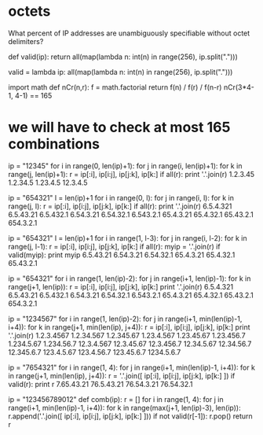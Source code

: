 # octets

What percent of IP addresses are unambiguously specifiable without octet delimiters?



def valid(ip):
    return all(map(lambda n: int(n) in range(256), ip.split(".")))

valid = lambda ip: all(map(lambda n: int(n) in range(256), ip.split(".")))


import math
def nCr(n,r):
    f = math.factorial
    return f(n) / f(r) / f(n-r)
nCr(3*4-1, 4-1) == 165
# we will have to check at most 165 combinations


ip = "12345"
for i in range(0, len(ip)+1):
    for j in range(i, len(ip)+1):
        for k in range(j, len(ip)+1):
            r = ip[:i], ip[i:j], ip[j:k], ip[k:]
            if all(r): print '.'.join(r)
1.2.3.45
1.2.34.5
1.23.4.5
12.3.4.5



ip = "654321"
l = len(ip)+1
for i in range(0, l):
    for j in range(i, l):
        for k in range(j, l):
            r = ip[:i], ip[i:j], ip[j:k], ip[k:]
            if all(r): print '.'.join(r)
6.5.4.321
6.5.43.21
6.5.432.1
6.54.3.21
6.54.32.1
6.543.2.1
65.4.3.21
65.4.32.1
65.43.2.1
654.3.2.1



ip = "654321"
l = len(ip)+1
for i in range(1, l-3):
    for j in range(i, l-2):
        for k in range(j, l-1):
            r = ip[:i], ip[i:j], ip[j:k], ip[k:]
            if all(r):
                myip = '.'.join(r)
                if valid(myip):
                    print myip
6.5.43.21
6.54.3.21
6.54.32.1
65.4.3.21
65.4.32.1
65.43.2.1


ip = "654321"
for i in range(1, len(ip)-2):
    for j in range(i+1, len(ip)-1):
        for k in range(j+1, len(ip)):
            r = ip[:i], ip[i:j], ip[j:k], ip[k:]
            print '.'.join(r)
6.5.4.321
6.5.43.21
6.5.432.1
6.54.3.21
6.54.32.1
6.543.2.1
65.4.3.21
65.4.32.1
65.43.2.1
654.3.2.1


ip = "1234567"
for i in range(1, len(ip)-2):
    for j in range(i+1, min(len(ip)-1, i+4)):
        for k in range(j+1, min(len(ip), j+4)):
            r = ip[:i], ip[i:j], ip[j:k], ip[k:]
            print '.'.join(r)
1.2.3.4567
1.2.34.567
1.2.345.67
1.23.4.567
1.23.45.67
1.23.456.7
1.234.5.67
1.234.56.7
12.3.4.567
12.3.45.67
12.3.456.7
12.34.5.67
12.34.56.7
12.345.6.7
123.4.5.67
123.4.56.7
123.45.6.7
1234.5.6.7



ip = "7654321"
for i in range(1, 4):
    for j in range(i+1, min(len(ip)-1, i+4)):
        for k in range(j+1, min(len(ip), j+4)):
            r = '.'.join([ ip[:i], ip[i:j], ip[j:k], ip[k:] ])
            if valid(r): print r
7.65.43.21
76.5.43.21
76.54.3.21
76.54.32.1


ip = "123456789012"
def comb(ip):
    r = []
    for i in range(1, 4):
        for j in range(i+1, min(len(ip)-1, i+4)):
            for k in range(max(j+1, len(ip)-3), len(ip)):
                r.append('.'.join([ ip[:i], ip[i:j], ip[j:k], ip[k:] ]))
                if not valid(r[-1]): r.pop()
    return r

